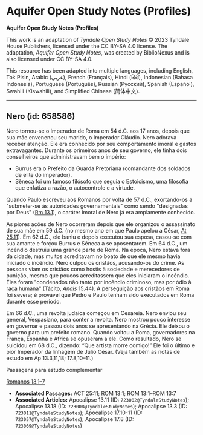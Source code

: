 # Aquifer Open Study Notes (Profiles)

**Aquifer Open Study Notes (Profiles)**

This work is an adaptation of *Tyndale Open Study Notes* © 2023 Tyndale House Publishers, licensed under the CC BY\-SA 4\.0 license. The adaptation, *Aquifer Open Study Notes*, was created by BiblioNexus and is also licensed under CC BY\-SA 4\.0\.

This resource has been adapted into multiple languages, including English, Tok Pisin, Arabic (عربي), French (Français), Hindi (हिंदी), Indonesian (Bahasa Indonesia), Portuguese (Português), Russian (Русский), Spanish (Español), Swahili (Kiswahili), and Simplified Chinese (简体中文).



--------------------------------

## Nero (id: 658586)

Nero tornou\-se o Imperador de Roma em 54 d.C. aos 17 anos, depois que sua mãe envenenou seu marido, o Imperador Cláudio. Nero adorava receber atenção. Ele era conhecido por seu comportamento imoral e gastos extravagantes. Durante os primeiros anos de seu governo, ele tinha dois conselheiros que administravam bem o império:

* Burrus era o Prefeito da Guarda Pretoriana (comandante dos soldados de elite do imperador).
* Sêneca foi um famoso filósofo que seguia o Estoicismo, uma filosofia que enfatiza a razão, o autocontrole e a virtude.

Quando Paulo escreveu aos Romanos por volta de 57 d.C., exortando\-os a "submeter\-se às autoridades governamentais" como sendo "designadas por Deus" ([Rm 13\.1](https://ref.ly/Rom13:1)), o caráter imoral de Nero já era amplamente conhecido.

As piores ações de Nero ocorreram depois que ele organizou o assassinato de sua mãe em 59 d.C. (no mesmo ano em que Paulo apelou a César, [At 25\.11](https://ref.ly/Acts25:11)). Em 62 d.C., ele baniu e depois executou sua esposa, casou\-se com sua amante e forçou Burrus e Sêneca a se aposentarem. Em 64 d.C., um incêndio destruiu uma grande parte de Roma. Na época, Nero estava fora da cidade, mas muitos acreditavam no boato de que ele mesmo havia iniciado o incêndio. Nero culpou os cristãos, acusando\-os do crime. As pessoas viam os cristãos como hostis à sociedade e merecedores de punição, mesmo que poucos acreditassem que eles iniciaram o incêndio. Eles foram "condenados não tanto por incêndio criminoso, mas por ódio à raça humana" (Tácito, *Anais* 15\.44\). A perseguição aos cristãos em Roma foi severa; é provável que Pedro e Paulo tenham sido executados em Roma durante esse período.

Em 66 d.C., uma revolta judaica começou em Cesareia. Nero enviou seu general, Vespasiano, para conter a revolta. Nero mostrou pouco interesse em governar e passou dois anos se apresentando na Grécia. Ele deixou o governo para um prefeito romano. Quando voltou a Roma, governadores na França, Espanha e África se opuseram a ele. Como resultado, Nero se suicidou em 68 d.C., dizendo: “Que artista morre comigo!” Ele foi o último e pior Imperador da linhagem de Júlio César. (Veja também as notas de estudo em Ap 13\.3,11,18; 17\.8,10–11.)

Passagens para estudo complementar

[Romanos 13\.1–7](https://ref.ly/Rom13:1-Rom13:7)

* **Associated Passages:** ACT 25:11; ROM 13:1; ROM 13:1–ROM 13:7
* **Associated Articles:** Apocalipse 13.11 (ID: `723002@TyndaleStudyNotes`); Apocalipse 13.18 (ID: `723008@TyndaleStudyNotes`); Apocalipse 13.3 (ID: `723011@TyndaleStudyNotes`); Apocalipse 17.10-11 (ID: `723057@TyndaleStudyNotes`); Apocalipse 17.8 (ID: `723069@TyndaleStudyNotes`)

